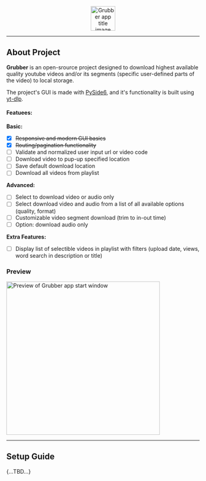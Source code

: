 <p align="center">
    <img
        height=64
        alt="Grubber app title image"
        src="https://i.ibb.co/nf8qXRz/Grubber.png"
    />
</p>

---

## About Project
**Grubber** is an open-srource project designed to download highest available quality youtube videos and/or its segments (specific user-defined parts of the video) to local storage.

The project's GUI is made with <a href='https://pypi.org/project/PySide6/' target='_blank'>PySide6</a>, and it's functionality is built using <a href='https://github.com/yt-dlp/yt-dlp' target='_blank'>yt-dlp</a>.

#### Featuees:
**Basic:**
- [x] ~~Responsive and modern GUI basics~~
- [x] ~~Routing/pagination functionality~~
- [ ] Validate and normalized user input url or video code
- [ ] Download video to pup-up specified location
- [ ] Save default download location
- [ ] Download all videos from playlist

**Advanced:**
- [ ] Select to download video or audio only
- [ ] Select download video and audio from a list of all available options (quality, format)
- [ ] Customizable video segment download (trim to in-out time)
- [ ] Option: download audio only

**Extra Features:**
- [ ] Display list of selectible videos in playlist with filters (upload date, views, word search in description or title)

### Preview

<p align="left">
    <img 
        width=400
        alt="Preview of Grubber app start window"
        src="https://i.ibb.co/KF58N2V/homepage.png"
    />
</p>

---

## Setup Guide

{...TBD...}